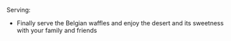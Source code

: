 Serving:
  * Finally serve the Belgian waffles and enjoy the desert and its sweetness with your family and friends
